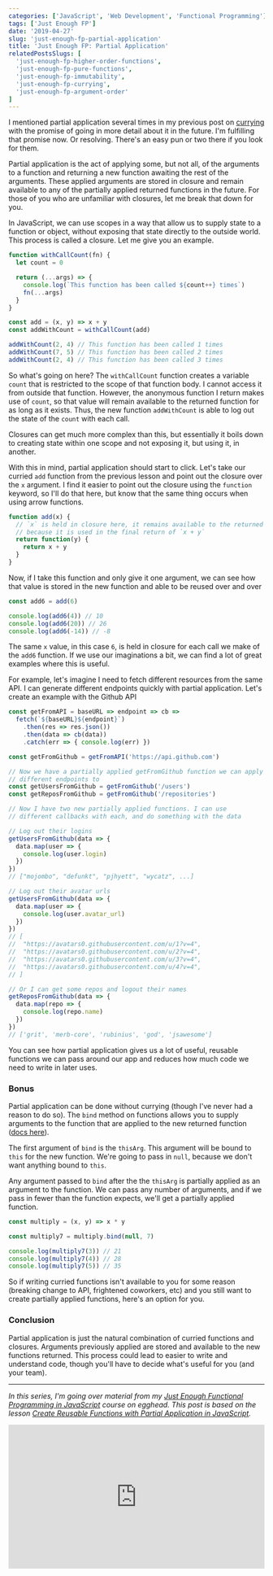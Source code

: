 ```yaml
---
categories: ['JavaScript', 'Web Development', 'Functional Programming']
tags: ['Just Enough FP']
date: '2019-04-27'
slug: 'just-enough-fp-partial-application'
title: 'Just Enough FP: Partial Application'
relatedPostsSlugs: [
  'just-enough-fp-higher-order-functions',
  'just-enough-fp-pure-functions',
  'just-enough-fp-immutability',
  'just-enough-fp-currying',
  'just-enough-fp-argument-order'
]
---
```


I mentioned partial application several times in my previous post on [currying](/just-enough-fp-currying) with the promise of going in more detail about it in the future. I'm fulfilling that promise now. Or resolving. There's an easy pun or two there if you look for them.

Partial application is the act of applying some, but not all, of the arguments to a function and returning a new function awaiting the rest of the arguments. These applied arguments are stored in closure and remain available to any of the partially applied returned functions in the future. For those of you who are unfamiliar with closures, let me break that down for you.

In JavaScript, we can use scopes in a way that allow us to supply state to a function or object, without exposing that state directly to the outside world. This process is called a closure. Let me give you an example.

```javascript
function withCallCount(fn) {
  let count = 0

  return (...args) => {
    console.log(`This function has been called ${count++} times`)
    fn(...args)
  }
}

const add = (x, y) => x + y
const addWithCount = withCallCount(add)

addWithCount(2, 4) // This function has been called 1 times
addWithCount(7, 5) // This function has been called 2 times
addWithCount(2, 4) // This function has been called 3 times
```

So what's going on here? The `withCallCount` function creates a variable `count` that is restricted to the scope of that function body. I cannot access it from outside that function. However, the anonymous function I return makes use of `count`, so that value will remain available to the returned function for as long as it exists. Thus, the new function `addWithCount` is able to log out the state of the `count` with each call.

Closures can get much more complex than this, but essentially it boils down to creating state within one scope and not exposing it, but using it, in another.

With this in mind, partial application should start to click. Let's take our curried `add` function from the previous lesson and point out the closure over the `x` argument. I find it easier to point out the closure using the `function` keyword, so I'll do that here, but know that the same thing occurs when using arrow functions.

```javascript
function add(x) {
  // `x` is held in closure here, it remains available to the returned function
  // because it is used in the final return of `x + y`
  return function(y) {
    return x + y
  }
}
```

Now, if I take this function and only give it one argument, we can see how that value is stored in the new function and able to be reused over and over

```javascript
const add6 = add(6)

console.log(add6(4)) // 10
console.log(add6(20)) // 26
console.log(add6(-14)) // -8
```

The same `x` value, in this case `6`, is held in closure for each call we make of the `add6` function. If we use our imaginations a bit, we can find a lot of great examples where this is useful.

For example, let's imagine I need to fetch different resources from the same API. I can generate different endpoints quickly with partial application. Let's create an example with the Github API

```javascript
const getFromAPI = baseURL => endpoint => cb =>
  fetch(`${baseURL}${endpoint}`)
    .then(res => res.json())
    .then(data => cb(data))
    .catch(err => { console.log(err) })

const getFromGithub = getFromAPI('https://api.github.com')

// Now we have a partially applied getFromGithub function we can apply
// different endpoints to
const getUsersFromGithub = getFromGithub('/users')
const getReposFromGithub = getFromGithub('/repositories')

// Now I have two new partially applied functions. I can use
// different callbacks with each, and do something with the data

// Log out their logins
getUsersFromGithub(data => {
  data.map(user => {
    console.log(user.login)
  })
})
// ["mojombo", "defunkt", "pjhyett", "wycatz", ...]

// Log out their avatar urls
getUsersFromGithub(data => {
  data.map(user => {
    console.log(user.avatar_url)
  })
})
// [
//  "https://avatars0.githubusercontent.com/u/1?v=4",
//  "https://avatars0.githubusercontent.com/u/2?v=4",
//  "https://avatars0.githubusercontent.com/u/3?v=4",
//  "https://avatars0.githubusercontent.com/u/4?v=4",
// ]

// Or I can get some repos and logout their names
getReposFromGithub(data => {
  data.map(repo => {
    console.log(repo.name)
  })
})
// ['grit', 'merb-core', 'rubinius', 'god', 'jsawesome']
```

You can see how partial application gives us a lot of useful, reusable functions we can pass around our app and reduces how much code we need to write in later uses.

### Bonus

Partial application can be done without currying (though I've never had a reason to do so). The `bind` method on functions allows you to supply arguments to the function that are applied to the new returned function ([docs here](https://developer.mozilla.org/en-US/docs/Web/JavaScript/Reference/Global_objects/Function/bind)).

The first argument of `bind` is the `thisArg`. This argument will be bound to `this` for the new function. We're going to pass in `null`, because we don't want anything bound to `this`.

Any argument passed to `bind` after the the `thisArg` is partially applied as an argument to the function. We can pass any number of arguments, and if we pass in fewer than the function expects, we'll get a partially applied function.

```javascript
const multiply = (x, y) => x * y

const multiply7 = multiply.bind(null, 7)

console.log(multiply7(3)) // 21
console.log(multiply7(4)) // 28
console.log(multiply7(5)) // 35
```

So if writing curried functions isn't available to you for some reason (breaking change to API, frightened coworkers, etc) and you still want to create partially applied functions, here's an option for you.

### Conclusion

Partial application is just the natural combination of curried functions and closures. Arguments previously applied are stored and available to the new functions returned. This process could lead to easier to write and understand code, though you'll have to decide what's useful for you (and your team).

---

_In this series, I'm going over material from my [Just Enough Functional Programming in JavaScript](https://egghead.io/courses/just-enough-functional-programming-in-javascript) course on egghead. This post is based on the lesson [Create Reusable Functions with Partial Application in JavaScript](https://egghead.io/lessons/javascript-create-reusable-functions-with-partial-application-in-javascript)._

<div style="position: relative; overflow: hidden; padding-top: 56.25%;">
  <iframe style="
      position: absolute;
      top: 0;
      left: 0;
      width: 100%;
      height: 100%;
      border: 0;
    "
    src="https://egghead.io/lessons/javascript-create-reusable-functions-with-partial-application-in-javascript/embed" />
</div>
